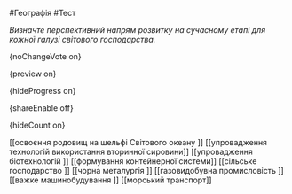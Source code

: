 #Географія #Тест

*Визначте перспективний напрям розвитку на сучасному етапі для кожної галузі світового господарства.*

{noChangeVote on}

{preview on}

{hideProgress on}

{shareEnable off}

{hideCount on}

[[освоєння родовищ на шельфі Світового океану ]]
[[упровадження технологій використання вторинної сировини]]
[[упровадження біотехнологій ]]
[[формування контейнерної системи]]
[[сільське господарство ]]
[[чорна металургія ]]
[[газовидобувна промисловість ]]
[[важке машинобудування ]]
[[морський транспорт]]
